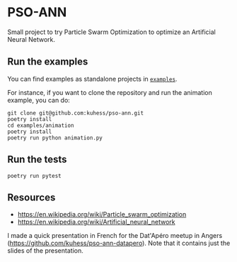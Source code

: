 # PSO-ANN

Small project to try Particle Swarm Optimization to optimize an Artificial Neural Network.

## Run the examples

You can find examples as standalone projects in [`examples`](./examples/).

For instance, if you want to clone the repository and run the animation example, you can do:

```
git clone git@github.com:kuhess/pso-ann.git
poetry install
cd examples/animation
poetry install
poetry run python animation.py
```

## Run the tests

```
poetry run pytest
```

## Resources

- https://en.wikipedia.org/wiki/Particle_swarm_optimization
- https://en.wikipedia.org/wiki/Artificial_neural_network

I made a quick presentation in French for the Dat'Apéro meetup in Angers (https://github.com/kuhess/pso-ann-datapero). Note that it contains just the slides of the presentation.
